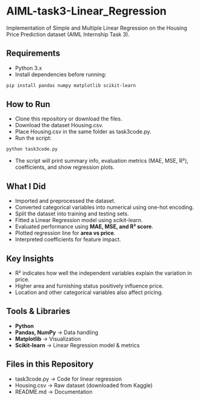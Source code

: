 # AIML-task3-Linear_Regression
Implementation of Simple and Multiple Linear Regression on the Housing Price Prediction dataset (AIML Internship Task 3).

## Requirements
- Python 3.x
- Install dependencies before running:

```bash
pip install pandas numpy matplotlib scikit-learn
```
## How to Run
- Clone this repository or download the files.
- Download the dataset Housing.csv.
- Place Housing.csv in the same folder as task3code.py.
- Run the script:

```bash
python task3code.py
```

- The script will print summary info, evaluation metrics (MAE, MSE, R²), coefficients, and show regression plots.

## What I Did

- Imported and preprocessed the dataset.
- Converted categorical variables into numerical using one-hot encoding.
- Split the dataset into training and testing sets.
- Fitted a Linear Regression model using scikit-learn.
- Evaluated performance using **MAE, MSE, and R² score**.
- Plotted regression line for **area vs price**.
- Interpreted coefficients for feature impact.

## Key Insights
- R² indicates how well the independent variables explain the variation in price.
- Higher area and furnishing status positively influence price.
- Location and other categorical variables also affect pricing.

## Tools & Libraries
- **Python**
- **Pandas, NumPy** → Data handling
- **Matplotlib** → Visualization
- **Scikit-learn** → Linear Regression model & metrics

## Files in this Repository
- task3code.py → Code for linear regression
- Housing.csv → Raw dataset (downloaded from Kaggle)
- README.md → Documentation
